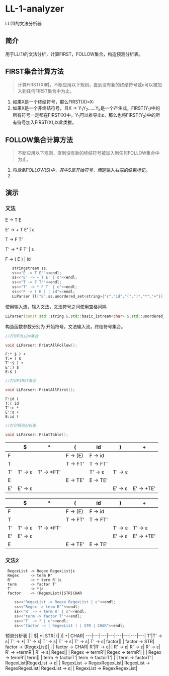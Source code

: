 # LL-1-analyzer
LL(1)的文法分析器

## 简介
用于LL(1)的文法分析，计算FIRST，FOLLOW集合，构造预测分析表。

## FIRST集合计算方法
> 计算FIRST(X)时，不断应用以下规则，直到没有新的终结符号或ε可以被加入到任何FIRST集合中为止。
1. 如果X是一个终结符号，那么FIRST(X)=X:
2. 如果X是一个非终结符号，且X -> Y<sub>1</sub>Y<sub>2</sub>……Y<sub>k</sub>是一个产生式，FIRST(Y<sub>1</sub>)中的所有符号一定都在FIRST(X)中，Y<sub>1</sub>可以推导出ε，那么也将FIRST(Y<sub>2</sub>)中的所有符号加入FIRST(X),以此类推。

## FOLLOW集合计算方法
> 不断应用以下规则，直到没有新的终结符号被加入到任何FOLLOW集合中为止。
1. 将$放到FOLLOW(S)中，其中S是开始符号，而$是输入右端的结束标记。
2. 

## 演示
### 文法
 E -> T E

 E' -> + T E' | ε 

 T -> F T'

 T' -> * F T' | ε
 
 F -> ( E ) | id

 ```cpp
    stringstream ss;
    ss<<"E -> T E'"<<endl;
    ss<<"E' -> + T E' | ε"<<endl;
    ss<<"T -> F T'"<<endl;
    ss<<"T' -> * F T' | ε"<<endl;
    ss<<"F -> ( E ) | id"<<endl;
    LLParser ll("E",ss,unordered_set<string>{"ε","id","(",")","*","+"});
 ```
 使用输入流，输入文法，文法符号之间使用空格间隔
```cpp
LLParser(const std::string &,std::basic_istream<char> &,std::unordered_set<std::string>);

```
构造函数参数分别为 开始符号，文法输入流，终结符号集合。
```cpp
//打印FOLLOW集合

void LLParser::PrintAllFollow();
```
```
F:* $ ) + 
T:+ ) $ 
T':$ ) + 
E':) $ 
E:$ )
```


```cpp
//打印FIRST集合

void LLParser::PrintAllFirst();
```
```
F:id ( 
T:( id 
T':ε * 
E':ε + 
E:id (
```
```cpp
//打印预测分析表

void LLParser::PrintTable();
```

| | $ | * | ( | id | ) | + |
----|------|----------|---------|------|------|------|
|F |   |   | F -> (E) | F -> id |  |  
|T |   |   | T -> FT' | T -> FT' |  |  
|T' | T' -> ε  | T' -> *FT'  |  | T' -> ε | T' -> ε |  
|E |   |   | E -> TE' | E -> TE' |  |  
|E' | E' -> ε  |   |  |  | E' -> ε |  E' -> +TE'|

| | $| *| (| id| )| +|
---|---|---|---|---|---|---|
F|| | F -> (E)| F -> id| | | 
T|| | T -> FT'| T -> FT'| | | 
T'|T' -> ε| T' -> *FT'| | | T' -> ε| T' -> ε| 
E'|E' -> ε| | | | E' -> ε| E' -> +TE'| 
E|| | E -> TE'| E -> TE'| | | 

### 文法2
    
     RegexList -> Regex RegexList|ε
     Regex     -> term R'
     R'        -> + term R'|ε
     term      -> factor T'
     T'        -> *|ε
     factor    -> (RegexList)|STR|CHAR

```cpp
    ss<<"RegexList -> Regex RegexList | ε"<<endl;
    ss<<"Regex -> term R'"<<endl;
    ss<<"R' -> + term R' | ε"<<endl;
    ss<<"term -> factor T'"<<endl;
    ss<<"T' -> * | ε"<<endl;
    ss<<"factor -> ( RegexList ) | STR | CHAR"<<endl;
```

  预测分析表 
| | $| *| STR| (| )| +| CHAR|
---|---|---|---|---|---|---|---|
T'|T' -> ε| T' -> *| T' -> ε| T' -> ε| T' -> ε| T' -> ε| T' -> ε| 
factor|| | factor -> STR| factor -> (RegexList)| | | factor -> CHAR| 
R'|R' -> ε| | R' -> ε| R' -> ε| R' -> ε| R' -> +termR'| R' -> ε| 
Regex|| | Regex -> termR'| Regex -> termR'| | | Regex -> termR'| 
term|| | term -> factorT'| term -> factorT'| | | term -> factorT'| 
RegexList|RegexList -> ε| | RegexList -> RegexRegexList| RegexList -> RegexRegexList| RegexList -> ε| | RegexList -> RegexRegexList|
    